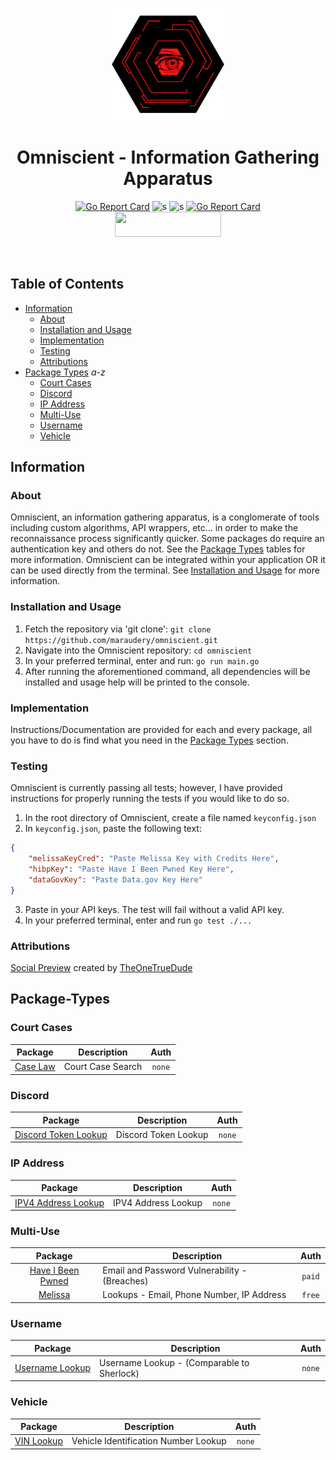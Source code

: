 <p align="center">
  <a><img src="./images/omni.png" width=180 height="180"></a>
  <h1 align="center">Omniscient - Information Gathering Apparatus</h1>
  <p align="center">
    <a href="https://goreportcard.com/report/github.com/maraudery/omniscient"><img src="https://goreportcard.com/badge/github.com/maraudery/omniscient" alt="Go Report Card"></a>
    <a><img src="https://img.shields.io/badge/tests-passing-brightgreen.svg" alt="s"></a>
    <a><img src="https://img.shields.io/badge/version-0.3.0-blue.svg" alt="s"></a>
    <a href="https://pkg.go.dev/github.com/maraudery/omniscient"><img src="https://pkg.go.dev/badge/github.com/maraudery/omniscient.svg" alt="Go Report Card"></a><br>
    <a href="https://www.buymeacoffee.com/maraudery"><img src="https://cdn.buymeacoffee.com/buttons/default-red.png" height="40" width="170"></a>
  </p><br>
</p>

## Table of Contents

- [Information](#information)
  - [About](#about)
  - [Installation and Usage](#installation-and-usage)
  - [Implementation](#implementation)
  - [Testing](#testing)
  - [Attributions](#attributions)
- [Package Types](#package-types) *a-z*
  - [Court Cases](#court-cases)
  - [Discord](#discord)
  - [IP Address](#ip-address)
  - [Multi-Use](#multi-use)
  - [Username](#username)
  - [Vehicle](#vehicle)



## Information

### About

Omniscient, an information gathering apparatus, is a conglomerate of tools including custom algorithms, API wrappers, etc... in order to make the reconnaissance process significantly quicker. Some packages do require an authentication key and others do not. See the [Package Types](#package-types) tables for more information. Omniscient can be integrated within your application OR it can be used directly from the terminal. See [Installation and Usage](#installation-and-usage) for more information.

### Installation and Usage

1. Fetch the repository via 'git clone': `git clone https://github.com/maraudery/omniscient.git`
2. Navigate into the Omniscient repository: `cd omniscient`
3. In your preferred terminal, enter and run: `go run main.go`
4. After running the aforementioned command, all dependencies will be installed and usage help will be printed to the console.

### Implementation

Instructions/Documentation are provided for each and every package, all you have to do is find what you need in the [Package Types](#package-types) section.

### Testing

Omniscient is currently passing all tests; however, I have provided instructions for properly running the tests if you would like to do so.

1. In the root directory of Omniscient, create a file named `keyconfig.json`
2. In `keyconfig.json`, paste the following text:
``` json
{
    "melissaKeyCred": "Paste Melissa Key with Credits Here",
    "hibpKey": "Paste Have I Been Pwned Key Here",
    "dataGovKey": "Paste Data.gov Key Here"
}
```
3. Paste in your API keys. The test will fail without a valid API key.
4. In your preferred terminal, enter and run `go test ./...`

### Attributions

[Social Preview](./images/card.jpg) created by [TheOneTrueDude](https://github.com/FirstTrueDude)

## Package-Types

### Court Cases

| Package                                                                                    | Description                                  |   Auth   |
| :----------------------------------------------------------------------------------------: | -------------------------------------------- | :------: |
| [Case Law](https://github.com/maraudery/omniscient/tree/main/pkg/noauth/caselaw)           | Court Case Search                            |  `none`  |

### Discord

| Package                                                                                    | Description                                  |   Auth   |
| :----------------------------------------------------------------------------------------: | -------------------------------------------- | :------: |
| [Discord Token Lookup](https://github.com/maraudery/omniscient/tree/main/pkg/noauth/discord)| Discord Token Lookup                        |  `none`  |

### IP Address

| Package                                                                                    | Description                                  |   Auth   |
| :----------------------------------------------------------------------------------------: | -------------------------------------------- | :------: |
| [IPV4 Address Lookup](https://github.com/maraudery/omniscient/tree/main/pkg/noauth/ip)     | IPV4 Address Lookup                          |  `none`  |

### Multi-Use

| Package                                                                                    | Description                                  |   Auth   |
| :----------------------------------------------------------------------------------------: | -------------------------------------------- | :------: |
| [Have I Been Pwned](https://github.com/maraudery/omniscient/tree/main/pkg/authpaid/hibp)   | Email and Password Vulnerability - (Breaches)|  `paid`  |
| [Melissa](https://github.com/maraudery/omniscient/tree/main/pkg/authfree/melissa)          | Lookups - Email, Phone Number, IP Address    |  `free`  |


### Username

| Package                                                                                    | Description                                  |   Auth   |
| :----------------------------------------------------------------------------------------: | -------------------------------------------- | :------: |
| [Username Lookup](https://github.com/maraudery/omniscient/tree/main/pkg/noauth/userlookup) | Username Lookup - (Comparable to Sherlock)   |  `none`  |

### Vehicle

| Package                                                                                    | Description                                  |   Auth   |
| :----------------------------------------------------------------------------------------: | -------------------------------------------- | :------: |
| [VIN Lookup](https://github.com/maraudery/omniscient/tree/main/pkg/noauth/vin)             | Vehicle Identification Number Lookup         |  `none`  |